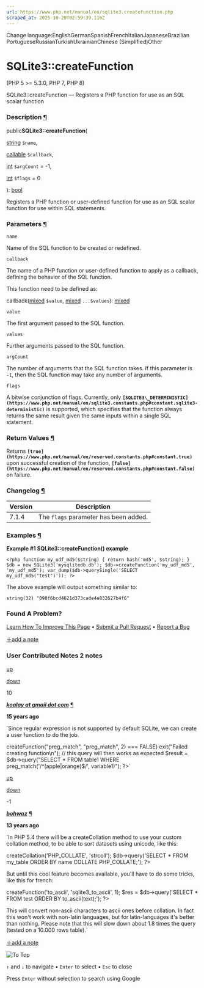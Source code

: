 ```yaml
---
url: https://www.php.net/manual/en/sqlite3.createfunction.php
scraped_at: 2025-10-20T02:59:39.116Z
---
```


Change language:EnglishGermanSpanishFrenchItalianJapaneseBrazilian PortugueseRussianTurkishUkrainianChinese (Simplified)Other

# SQLite3::createFunction

(PHP 5 >= 5.3.0, PHP 7, PHP 8)

SQLite3::createFunction — Registers a PHP function for use as an SQL scalar function

### Description [¶](https://www.php.net/manual/en/sqlite3.createfunction.php\#refsect1-sqlite3.createfunction-description)

public**SQLite3::createFunction**(

[string](https://www.php.net/manual/en/language.types.string.php) `$name`,

[callable](https://www.php.net/manual/en/language.types.callable.php) `$callback`,

[int](https://www.php.net/manual/en/language.types.integer.php) `$argCount` = -1,

[int](https://www.php.net/manual/en/language.types.integer.php) `$flags` = 0

): [bool](https://www.php.net/manual/en/language.types.boolean.php)

Registers a PHP function or user-defined function for use as an SQL scalar
function for use within SQL statements.


### Parameters [¶](https://www.php.net/manual/en/sqlite3.createfunction.php\#refsect1-sqlite3.createfunction-parameters)

`name`

Name of the SQL function to be created or redefined.


`callback`

The name of a PHP function or user-defined function to apply as a
callback, defining the behavior of the SQL function.


This function need to be defined as:


callback([mixed](https://www.php.net/manual/en/language.types.mixed.php) `$value`, [mixed](https://www.php.net/manual/en/language.types.mixed.php) `...$values`): [mixed](https://www.php.net/manual/en/language.types.mixed.php)

`value`

The first argument passed to the SQL function.


`values`

Further arguments passed to the SQL function.


`argCount`

The number of arguments that the SQL function takes. If
this parameter is `-1`, then the SQL function may take
any number of arguments.


`flags`

A bitwise conjunction of flags. Currently, only
**`[SQLITE3\_DETERMINISTIC](https://www.php.net/manual/en/sqlite3.constants.php#constant.sqlite3-deterministic)`** is supported, which specifies
that the function always returns the same result given the same inputs
within a single SQL statement.


### Return Values [¶](https://www.php.net/manual/en/sqlite3.createfunction.php\#refsect1-sqlite3.createfunction-returnvalues)

Returns **`[true](https://www.php.net/manual/en/reserved.constants.php#constant.true)`** upon successful creation of the function, **`[false](https://www.php.net/manual/en/reserved.constants.php#constant.false)`** on failure.


### Changelog [¶](https://www.php.net/manual/en/sqlite3.createfunction.php\#refsect1-sqlite3.createfunction-changelog)

| Version | Description |
| --- | --- |
| 7.1.4 | The `flags` parameter has been added. |

### Examples [¶](https://www.php.net/manual/en/sqlite3.createfunction.php\#refsect1-sqlite3.createfunction-examples)

**Example #1 **SQLite3::createFunction()** example**

`<?php
function my_udf_md5($string) {
    return hash('md5', $string);
}
$db = new SQLite3('mysqlitedb.db');
$db->createFunction('my_udf_md5', 'my_udf_md5');
var_dump($db->querySingle('SELECT my_udf_md5("test")'));
?>`

The above example will output
something similar to:

```
string(32) "098f6bcd4621d373cade4e832627b4f6"
```

### Found A Problem?

[Learn How To Improve This Page](https://github.com/php/doc-base/blob/master/README.md "This will take you to our contribution guidelines on GitHub")
•
[Submit a Pull Request](https://github.com/php/doc-en/blob/master/reference/sqlite3/sqlite3/createfunction.xml)
•
[Report a Bug](https://github.com/php/doc-en/issues/new?body=From%20manual%20page:%20https:%2F%2Fphp.net%2Fsqlite3.createfunction%0A%0A---)

[＋add a note](https://www.php.net/manual/add-note.php?sect=sqlite3.createfunction&repo=en&redirect=https://www.php.net/manual/en/sqlite3.createfunction.php)

### User Contributed Notes 2 notes

[up](https://www.php.net/manual/vote-note.php?id=98110&page=sqlite3.createfunction&vote=up "Vote up!")

[down](https://www.php.net/manual/vote-note.php?id=98110&page=sqlite3.createfunction&vote=down "Vote down!")

10


[**_koalay at gmail dot com_**](https://www.php.net/manual/en/sqlite3.createfunction.php#98110) [¶](https://www.php.net/manual/en/sqlite3.createfunction.php#98110)

**15 years ago**

`Since regular expression is not supported by default SQLite, we can create a user function to do the job.
<?php
$db = new SQLite3("database.sqlit3", 0666);
// create a function named "preg_match"
// with the php core function "preg_match"
if ($db->createFunction("preg_match", "preg_match", 2) === FALSE)
exit("Failed creating function\n");
// this query will then works as expected
$result = $db->query("SELECT * FROM table1 WHERE
preg_match('/^(apple|orange)$/', variable1)");
?>`

[up](https://www.php.net/manual/vote-note.php?id=107707&page=sqlite3.createfunction&vote=up "Vote up!")

[down](https://www.php.net/manual/vote-note.php?id=107707&page=sqlite3.createfunction&vote=down "Vote down!")

 -1


[**_bohwaz_**](https://www.php.net/manual/en/sqlite3.createfunction.php#107707) [¶](https://www.php.net/manual/en/sqlite3.createfunction.php#107707)

**13 years ago**

`In PHP 5.4 there will be a createCollation method to use your custom collation method, to be able to sort datasets using unicode, like this:
<?php
setlocale(LC_COLLATE, 'fr_FR.UTF-8');
$db->createCollation('PHP_COLLATE', 'strcoll');
$db->query('SELECT * FROM my_table ORDER BY name COLLATE PHP_COLLATE;');
?>
But until this cool feature becomes available, you'll have to do some tricks, like this for french:
<?php
function sqlite3_to_ascii($str, $charset = 'UTF-8')
{
    // Don't process empty strings
    if (!trim($str))
        return $str;
    // We only process non-ascii strings
    if (preg_match('!^[[:ascii:]]+$!', $str))
        return $str;
    $str = htmlentities($str, ENT_NOQUOTES, $charset);
    $str = preg_replace('#&([A-za-z])(?:acute|cedil|circ|grave|orn|ring|slash|th|tilde|uml);#', '\1', $str);
    $str = preg_replace('#&([A-za-z]{2})(?:lig);#', '\1', $str);
    $str = preg_replace('#&[^;]+;#', '', $str);
    return $str;
}
$db->createFunction('to_ascii', 'sqlite3_to_ascii', 1);
$res = $db->query('SELECT * FROM test ORDER BY to_ascii(text);');
?>
This will convert non-ascii characters to ascii ones before collation. In fact this won't work with non-latin languages, but for latin-languages it's better than nothing.
Please note that this will slow down about 1.8 times the query (tested on a 10.000 rows table).`

[＋add a note](https://www.php.net/manual/add-note.php?sect=sqlite3.createfunction&repo=en&redirect=https://www.php.net/manual/en/sqlite3.createfunction.php)

![To Top](https://www.php.net/images/to-top@2x.png)

`↑` and `↓` to navigate •
`Enter` to select •
`Esc` to close


Press `Enter` without
selection to search using Google
